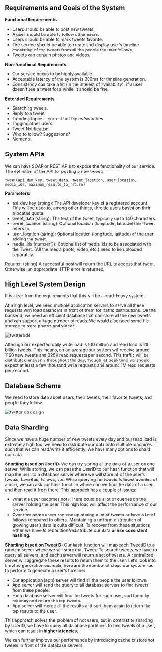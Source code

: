 ## Requirements and Goals of the System

**Functional Requirements**

* Users should be able to post new tweets.
* A user should be able to follow other users.
* Users should be able to mark tweets favorite.
* The service should be able to create and display user’s timeline consisting of top tweets from all the people the user follows.
* Tweets can contain photos and videos.

**Non-functional Requirements**

* Our service needs to be highly available.
* Acceptable latency of the system is 200ms for timeline generation.
* Consistency can take a hit (in the interest of availability), if a user doesn’t see a tweet for a while, it should be fine.

**Extended Requirements**

* Searching tweets.
* Reply to a tweet.
* Trending topics – current hot topics/searches.
* Tagging other users.
* Tweet Notification.
* Who to follow? Suggestions?
* Moments.

##  System APIs
We can have SOAP or REST APIs to expose the functionality of our service. The definition of the API for posting a new tweet:

```
tweet(api_dev_key, tweet_data, tweet_location, user_location, media_ids, maximum_results_to_return)
```
**Parameters:**
* api_dev_key (string): The API developer key of a registered account. This will be used to, among other things, throttle users based on their allocated quota.
* tweet_data (string): The text of the tweet, typically up to 140 characters.
* tweet_location (string): Optional location (longitude, latitude) this Tweet refers to. 
* user_location (string): Optional location (longitude, latitude) of the user adding the tweet.
* media_ids (number[]): Optional list of media_ids to be associated with the Tweet. (All the media photo, video, etc.) need to be uploaded separately.

Returns: (string)
A successful post will return the URL to access that tweet. Otherwise, an appropriate HTTP error is returned.

## High Level System Design
It is clear from the requirements that this will be a read-heavy system.

At a high level, we need multiple application servers to serve all these requests with load balancers in front of them for traffic distributions. On the backend, we need an efficient database that can store all the new tweets and can support a huge number of reads. We would also need some file storage to store photos and videos.

![twitterhdd](https://user-images.githubusercontent.com/6800366/37862869-4349fa58-2f7a-11e8-864b-05dfbac40448.png)

Although our expected daily write load is 100 million and read load is 28 billion tweets. This means, on an average our system will receive around 1160 new tweets and 325K read requests per second. This traffic will be distributed unevenly throughout the day, though, at peak time we should expect at least a few thousand write requests and around 1M read requests per second.

## Database Schema
We need to store data about users, their tweets, their favorite tweets, and people they follow.

![twitter db design](https://user-images.githubusercontent.com/6800366/37862883-7a094b66-2f7a-11e8-868c-1f151fc89dda.png)

## Data Sharding
Since we have a huge number of new tweets every day and our read load is extremely high too, we need to distribute our data onto multiple machines such that we can read/write it efficiently. We have many options to shard our data.

**Sharding based on UserID:** We can try storing all the data of a user on one server. While storing, we can pass the UserID to our hash function that will map the user to a database server where we will store all of the user’s tweets, favorites, follows, etc. While querying for tweets/follows/favorites of a user, we can ask our hash function where can we find the data of a user and then read it from there. This approach has a couple of issues:

* What if a user becomes hot? There could be a lot of queries on the server holding the user. This high load will affect the performance of our service.
* Over time some users can end up storing a lot of tweets or have a lot of follows compared to others. Maintaining a uniform distribution of growing user’s data is quite difficult.
To recover from these situations either we have to repartition/redistribute our data **or use consistent hashing.**

**Sharding based on TweetID:** Our hash function will map each TweetID to a random server where we will store that Tweet. To search tweets, we have to query all servers, and each server will return a set of tweets. A centralized server will aggregate these results to return them to the user. Let’s look into timeline generation example, here are the number of steps our system has to perform to generate a user’s timeline:

* Our application (app) server will find all the people the user follows.
* App server will send the query to all database servers to find tweets from these people.
* Each database server will find the tweets for each user, sort them by recency and return the top tweets.
* App server will merge all the results and sort them again to return the top results to the user.

This approach solves the problem of hot users, but in contrast to sharding by UserID, we have to query all database partitions to find tweets of a user, which can result in **higher latencies.**

We can further improve our performance by introducing cache to store hot tweets in front of the database servers.
